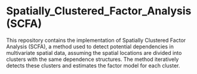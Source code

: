 # Spatially_Clustered_Factor_Analysis (SCFA)

This repository contains the implementation of Spatially Clustered Factor Analysis (SCFA), a method used to detect potential dependencies in multivariate spatial data, assuming the spatial locations are divided into clusters with the same dependence structures. The method iteratively detects these clusters and estimates the factor model for each cluster.

